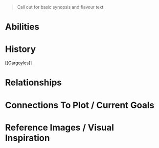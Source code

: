 > Call out for basic synopsis and flavour text

# Abilities

# History
[[Gargoyles]]
# Relationships


# Connections To Plot / Current Goals

# Reference Images / Visual Inspiration